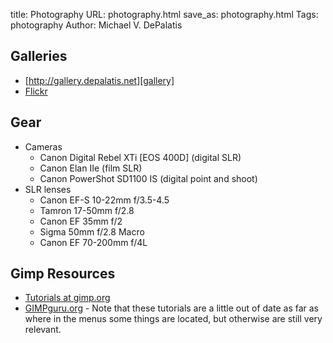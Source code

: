 title: Photography
URL: photography.html
save_as: photography.html
Tags: photography
Author: Michael V. DePalatis

Galleries
---------

* [http://gallery.depalatis.net][gallery]
* [Flickr](http://www.flickr.com/photos/16805364@N00/)

[gallery]: http://gallery.depalatis.net

Gear
----

* Cameras
    * Canon Digital Rebel XTi [EOS 400D] (digital SLR)
    * Canon Elan IIe (film SLR)
    * Canon PowerShot SD1100 IS (digital point and shoot)
* SLR lenses
    * Canon EF-S 10-22mm f/3.5-4.5
    * Tamron 17-50mm f/2.8
    * Canon EF 35mm f/2
    * Sigma 50mm f/2.8 Macro
    * Canon EF 70-200mm f/4L

Gimp Resources
--------------

* [Tutorials at gimp.org][GIMP tutorials]
* [GIMPguru.org][] - Note that these tutorials are a little out of
  date as far as where in the menus some things are located, but
  otherwise are still very relevant.

[GIMP tutorials]: http://www.gimp.org/tutorials
[GIMPguru.org]: http://www.gimpguru.org
